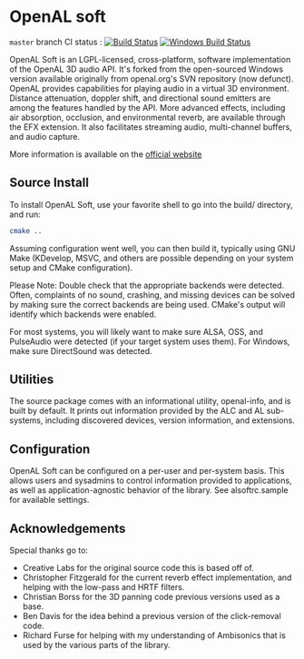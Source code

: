 # OpenAL soft

`master` branch CI status :
[![Build Status](https://travis-ci.org/kcat/openal-soft.svg?branch=master)](https://travis-ci.org/kcat/openal-soft)
[![Windows Build Status](https://ci.appveyor.com/api/projects/status/github/kcat/openal-soft?branch=master&svg=true)](https://ci.appveyor.com/api/projects/status/github/kcat/openal-soft?branch=master&svg=true)

OpenAL Soft is an LGPL-licensed, cross-platform, software implementation of the
OpenAL 3D audio API. It's forked from the open-sourced Windows version available
originally from openal.org's SVN repository (now defunct). OpenAL provides
capabilities for playing audio in a virtual 3D environment. Distance
attenuation, doppler shift, and directional sound emitters are among the
features handled by the API. More advanced effects, including air absorption,
occlusion, and environmental reverb, are available through the EFX extension. It
also facilitates streaming audio, multi-channel buffers, and audio capture.

More information is available on the [official website](http://openal-soft.org/)

## Source Install

To install OpenAL Soft, use your favorite shell to go into the build/ directory,
and run:

```bash
cmake ..
```

Assuming configuration went well, you can then build it, typically using GNU
Make (KDevelop, MSVC, and others are possible depending on your system setup and
CMake configuration).

Please Note: Double check that the appropriate backends were detected. Often,
complaints of no sound, crashing, and missing devices can be solved by making
sure the correct backends are being used. CMake's output will identify which
backends were enabled.

For most systems, you will likely want to make sure ALSA, OSS, and PulseAudio
were detected (if your target system uses them). For Windows, make sure
DirectSound was detected.

## Utilities

The source package comes with an informational utility, openal-info, and is
built by default. It prints out information provided by the ALC and AL sub-
systems, including discovered devices, version information, and extensions.

## Configuration

OpenAL Soft can be configured on a per-user and per-system basis. This allows
users and sysadmins to control information provided to applications, as well as
application-agnostic behavior of the library. See alsoftrc.sample for available
settings.

## Acknowledgements

Special thanks go to:

-   Creative Labs for the original source code this is based off of.
-   Christopher Fitzgerald for the current reverb effect implementation, and
    helping with the low-pass and HRTF filters.
-   Christian Borss for the 3D panning code previous versions used as a base.
-   Ben Davis for the idea behind a previous version of the click-removal code.
-   Richard Furse for helping with my understanding of Ambisonics that is used
    by the various parts of the library.
